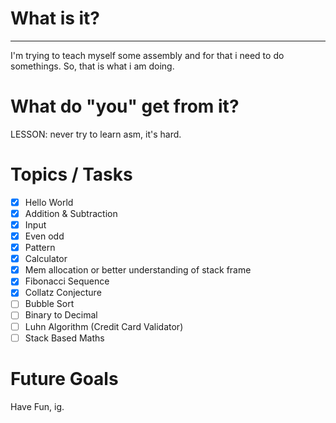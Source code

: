# What is it?
--------------

I'm trying to teach myself some assembly and for that i need to do somethings. So, that is what i am doing.


# What do "you" get from it?

LESSON: never try to learn asm, it's hard.


# Topics / Tasks

- [x] Hello World
- [x] Addition & Subtraction
- [x] Input
- [x] Even odd
- [x] Pattern
- [x] Calculator
- [x] Mem allocation or better understanding of stack frame
- [x] Fibonacci Sequence
- [x] Collatz Conjecture
- [ ] Bubble Sort
- [ ] Binary to Decimal
- [ ] Luhn Algorithm (Credit Card Validator)
- [ ] Stack Based Maths

# Future Goals

Have Fun, ig.
